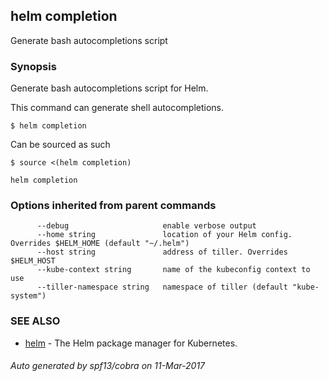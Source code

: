 ## helm completion

Generate bash autocompletions script

### Synopsis



Generate bash autocompletions script for Helm.

This command can generate shell autocompletions.

	$ helm completion

Can be sourced as such

	$ source <(helm completion)


```
helm completion
```

### Options inherited from parent commands

```
      --debug                     enable verbose output
      --home string               location of your Helm config. Overrides $HELM_HOME (default "~/.helm")
      --host string               address of tiller. Overrides $HELM_HOST
      --kube-context string       name of the kubeconfig context to use
      --tiller-namespace string   namespace of tiller (default "kube-system")
```

### SEE ALSO
* [helm](helm.md)	 - The Helm package manager for Kubernetes.

###### Auto generated by spf13/cobra on 11-Mar-2017
